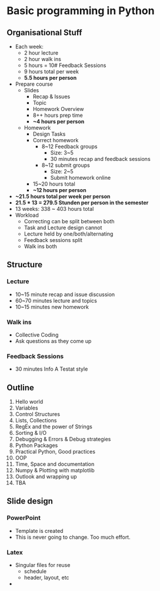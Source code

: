 # Basic programming in Python
## Organisational Stuff
- Each week:
    - 2 hour lecture
    - 2 hour walk ins
    - 5 hours = 10# Feedback Sessions
    - 9 hours total per week
    - **5.5 hours per person**
- Prepare course
    - Slides
        - Recap & Issues
        - Topic
        - Homework Overview
        - 8++ hours prep time
        - **~4 hours per person**
    - Homework
        - Design Tasks
        - Correct homework
            - 8~12 Feedback groups
                - Size: 3~5
                - 30 minutes recap and feedback sessions
            - 8~12 submit groups
                - Size: 2~5
                - Submit homework online
        - 15~20 hours total
        - **~12 hours per person**
- **~21.5 hours total per week per person**
- **21.5 * 13 = 279.5 Stunden per person in the semester**
- 13 weeks: 338 ~ 403 hours total
- Workload
    - Correcting can be split between both
    - Task and Lecture design cannot
    - Lecture held by one/both/alternating
    - Feedback sessions split
    - Walk ins both

## Structure
### Lecture
- 10~15 minute recap and issue discussion
- 60~70 minutes lecture and topics
- 10~15 minutes new homework

### Walk ins
- Collective Coding
- Ask questions as they come up

### Feedback Sessions
- 30 minutes Info A Testat style

## Outline
1. Hello world
2. Variables
3. Control Structures
4. Lists, Collections   
5. RegEx and the power of Strings
6. Sorting & I/O
6. Debugging & Errors & Debug strategies
7. Python Packages
8. Practical Python, Good practices
10. OOP
11. Time, Space and documentation
12. Numpy & Plotting with matplotlib
13. Outlook and wrapping up
14. TBA

## Slide design
### PowerPoint
- Template is created
- This is never going to change. Too much effort.

### Latex
- Singular files for reuse
    - schedule
    - header, layout, etc
- 